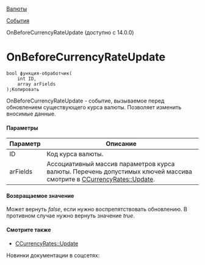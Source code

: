 [Валюты](/api_help/currency/index.php)

[События](/api_help/currency/events/index.php)

OnBeforeCurrencyRateUpdate (доступно с 14.0.0)

OnBeforeCurrencyRateUpdate
==========================

```
bool функция-обработчик(
	int ID,
	array arFields
);Копировать
```

OnBeforeCurrencyRateUpdate - событие, вызываемое перед обновлением существующего курса валюты. Позволяет изменить вносимые данные.

#### Параметры

| Параметр | Описание |
| --- | --- |
| ID | Код курса валюты. |
| arFields | Ассоциативный массив параметров курса валюты. Перечень допустимых ключей массива смотрите в [CCurrencyRates::Update](/api_help/currency/developer/ccurrencyrates/ccurrencyrates__update.1f36666f.php). |

#### Возвращаемое значение

Может вернуть *false*, если нужно воспрепятствовать обновлению. В противном случае нужно вернуть значение *true*.

#### Смотрите также

* [CCurrencyRates::Update](/api_help/currency/developer/ccurrencyrates/ccurrencyrates__update.1f36666f.php)

Новинки документации в соцсетях: